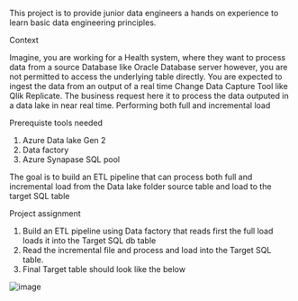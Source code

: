 This project is to provide junior data engineers a hands on experience to learn basic data engineering principles.

Context

Imagine, you are working for a Health system, where they want to process data from a source Database like Oracle Database server however, you are not permitted to access the underlying 
table directly. You are expected to ingest the data from an output of a real time Change Data Capture Tool like Qlik Replicate. The business request here it to process
the data outputed in a data lake in near real time. Performing both full and incremental load

Prerequiste tools needed

1. Azure Data lake Gen 2
2. Data factory
3. Azure Synapase SQL pool


The goal is to build an ETL pipeline that can process both full and incremental load from the Data lake folder source table and load to the target SQL table


Project assignment
1. Build an ETL pipeline using Data factory that reads first the full load loads it into the Target SQL db table
2. Read the incremental file and process and load into the Target SQL table.
3. Final Target table should look like the below

![image](https://user-images.githubusercontent.com/20451211/175101501-12abfbd2-34f1-4872-b5b1-be5e5418a2c4.png)
